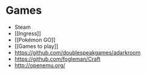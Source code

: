 # Games


- Steam
- [[Ingress]]
- [[Pokémon GO]]
- [[Games to play]]
- https://github.com/doublespeakgames/adarkroom
- https://github.com/fogleman/Craft
- http://openemu.org/
